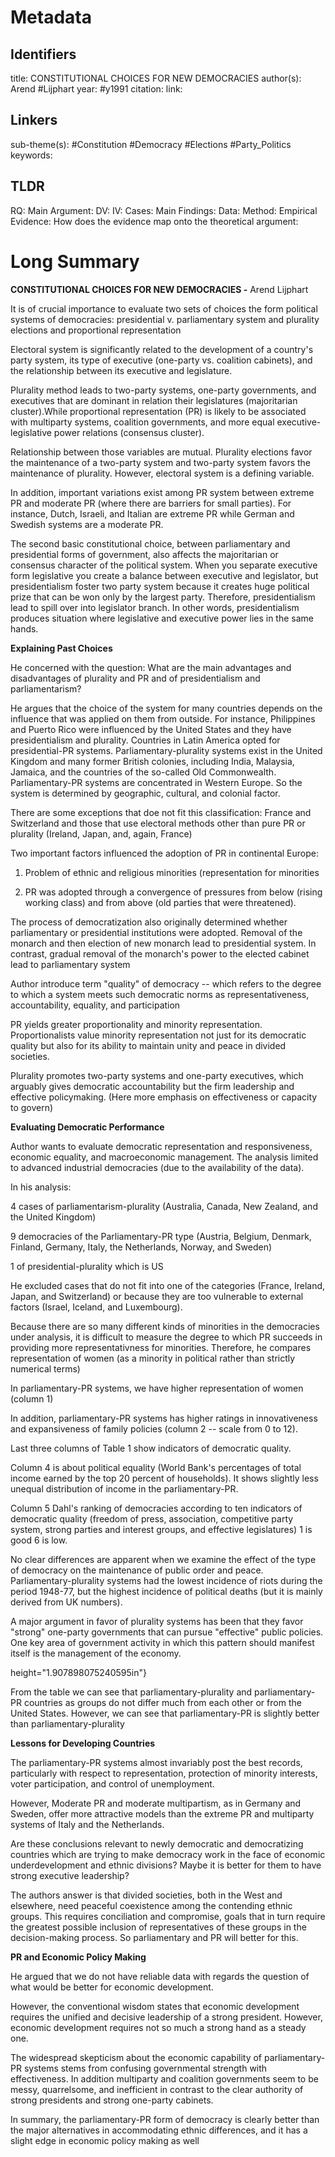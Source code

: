 
# Metadata
## Identifiers
title: CONSTITUTIONAL CHOICES FOR NEW DEMOCRACIES 
author(s): Arend  #Lijphart
year: #y1991 
citation:
link:

## Linkers

sub-theme(s): #Constitution #Democracy #Elections #Party_Politics 
keywords:

## TLDR

RQ:
Main Argument:
DV:
IV:
Cases:
Main Findings:
Data:
Method:
Empirical Evidence: 
How does the evidence map onto the theoretical argument: 

# Long Summary

**CONSTITUTIONAL CHOICES FOR NEW DEMOCRACIES -** Arend Lijphart

It is of crucial importance to evaluate two sets of choices the form
political systems of democracies: presidential v. parliamentary system
and plurality elections and proportional representation

Electoral system is significantly related to the development of a
country\'s party system, its type of executive (one-party vs. coalition
cabinets), and the relationship between its executive and legislature.

Plurality method leads to two-party systems, one-party governments, and
executives that are dominant in relation their legislatures
(majoritarian cluster).While proportional representation (PR) is likely
to be associated with multiparty systems, coalition governments, and
more equal executive-legislative power relations (consensus cluster).

Relationship between those variables are mutual. Plurality elections
favor the maintenance of a two-party system and two-party system favors
the maintenance of plurality. However, electoral system is a defining
variable.

In addition, important variations exist among PR system between extreme
PR and moderate PR (where there are barriers for small parties). For
instance, Dutch, Israeli, and Italian are extreme PR while German and
Swedish systems are a moderate PR.

The second basic constitutional choice, between parliamentary and
presidential forms of government, also affects the majoritarian or
consensus character of the political system. When you separate executive
form legislative you create a balance between executive and legislator,
but presidentialism foster two party system because it creates huge
political prize that can be won only by the largest party. Therefore,
presidentialism lead to spill over into legislator branch. In other
words, presidentialism produces situation where legislative and
executive power lies in the same hands.

**Explaining Past Choices**

He concerned with the question: What are the main advantages and
disadvantages of plurality and PR and of presidentialism and
parliamentarism?

He argues that the choice of the system for many countries depends on
the influence that was applied on them from outside. For instance,
Philippines and Puerto Rico were influenced by the United States and
they have presidentialism and plurality. Countries in Latin America
opted for presidential-PR systems. Parliamentary-plurality systems exist
in the United Kingdom and many former British colonies, including India,
Malaysia, Jamaica, and the countries of the so-called Old Commonwealth.
Parliamentary-PR systems are concentrated in Western Europe. So the
system is determined by geographic, cultural, and colonial factor.

There are some exceptions that doe not fit this classification: France
and Switzerland and those that use electoral methods other than pure PR
or plurality (Ireland, Japan, and, again, France)

Two important factors influenced the adoption of PR in continental
Europe:

1.  Problem of ethnic and religious minorities (representation for
    minorities

2.  PR was adopted through a convergence of pressures from below (rising
    working class) and from above (old parties that were threatened).

The process of democratization also originally determined whether
parliamentary or presidential institutions were adopted. Removal of the
monarch and then election of new monarch lead to presidential system. In
contrast, gradual removal of the monarch's power to the elected cabinet
lead to parliamentary system

Author introduce term "quality" of democracy -- which refers to the
degree to which a system meets such democratic norms as
representativeness, accountability, equality, and participation

PR yields greater proportionality and minority representation.
Proportionalists value minority representation not just for its
democratic quality but also for its ability to maintain unity and peace
in divided societies.

Plurality promotes two-party systems and one-party executives, which
arguably gives democratic accountability but the firm leadership and
effective policymaking. (Here more emphasis on effectiveness or capacity
to govern)

**Evaluating Democratic Performance**

Author wants to evaluate democratic representation and responsiveness,
economic equality, and macroeconomic management. The analysis limited to
advanced industrial democracies (due to the availability of the data).

In his analysis:

4 cases of parliamentarism-plurality (Australia, Canada, New Zealand,
and the United Kingdom)

9 democracies of the Parliamentary-PR type (Austria, Belgium, Denmark,
Finland, Germany, Italy, the Netherlands, Norway, and Sweden)

1 of presidential-plurality which is US

He excluded cases that do not fit into one of the categories (France,
Ireland, Japan, and Switzerland) or because they are too vulnerable to
external factors (Israel, Iceland, and Luxembourg).

Because there are so many different kinds of minorities in the
democracies under analysis, it is difficult to measure the degree to
which PR succeeds in providing more representativness for minorities.
Therefore, he compares representation of women (as a minority in
political rather than strictly numerical terms)

In parliamentary-PR systems, we have higher representation of women
(column 1)

In addition, parliamentary-PR systems has higher ratings in
innovativeness and expansiveness of family policies (column 2 -- scale
from 0 to 12).

Last three columns of Table 1 show indicators of democratic quality.

Column 4 is about political equality (World Bank\'s percentages of total
income earned by the top 20 percent of households). It shows slightly
less unequal distribution of income in the parliamentary-PR.

Column 5 Dahl\'s ranking of democracies according to ten indicators of
democratic quality (freedom of press, association, competitive party
system, strong parties and interest groups, and effective legislatures)
1 is good 6 is low.

No clear differences are apparent when we examine the effect of the type
of democracy on the maintenance of public order and peace.
Parliamentary-plurality systems had the lowest incidence of riots during
the period 1948-77, but the highest incidence of political deaths (but
it is mainly derived from UK numbers).

A major argument in favor of plurality systems has been that they favor
\"strong\" one-party governments that can pursue \"effective\" public
policies. One key area of government activity in which this pattern
should manifest itself is the management of the economy.

height="1.907898075240595in"}

From the table we can see that parliamentary-plurality and
parliamentary-PR countries as groups do not differ much from each other
or from the United States. However, we can see that parliamentary-PR is
slightly better than parliamentary-plurality

**Lessons for Developing Countries**

The parliamentary-PR systems almost invariably post the best records,
particularly with respect to representation, protection of minority
interests, voter participation, and control of unemployment.

However, Moderate PR and moderate multipartism, as in Germany and
Sweden, offer more attractive models than the extreme PR and multiparty
systems of Italy and the Netherlands.

Are these conclusions relevant to newly democratic and democratizing
countries which are trying to make democracy work in the face of
economic underdevelopment and ethnic divisions? Maybe it is better for
them to have strong executive leadership?

The authors answer is that divided societies, both in the West and
elsewhere, need peaceful coexistence among the contending ethnic groups.
This requires conciliation and compromise, goals that in turn require
the greatest possible inclusion of representatives of these groups in
the decision-making process. So parliamentary and PR will better for
this.

**PR and Economic Policy Making**

He argued that we do not have reliable data with regards the question of
what would be better for economic development.

However, the conventional wisdom states that economic development
requires the unified and decisive leadership of a strong president.
However, economic development requires not so much a strong hand as a
steady one.

The widespread skepticism about the economic capability of
parliamentary-PR systems stems from confusing governmental strength with
effectiveness. In addition multiparty and coalition governments seem to
be messy, quarrelsome, and inefficient in contrast to the clear
authority of strong presidents and strong one-party cabinets.

In summary, the parliamentary-PR form of democracy is clearly better
than the major alternatives in accommodating ethnic differences, and it
has a slight edge in economic policy making as well
